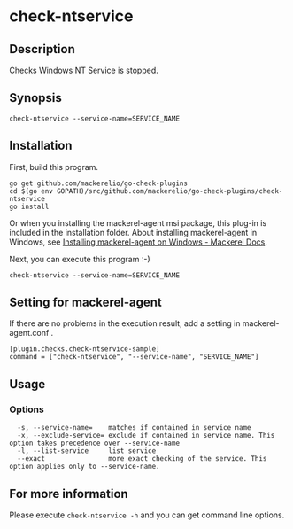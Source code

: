 # check-ntservice

## Description
Checks Windows NT Service is stopped.


## Synopsis
```
check-ntservice --service-name=SERVICE_NAME
```

## Installation

First, build this program.

```
go get github.com/mackerelio/go-check-plugins
cd $(go env GOPATH)/src/github.com/mackerelio/go-check-plugins/check-ntservice
go install
```

Or when you installing the mackerel-agent msi package, this plug-in is included in the installation folder. About installing mackerel-agent in Windows, see [Installing mackerel-agent on Windows - Mackerel Docs](https://mackerel.io/docs/entry/howto/install-agent/msi).


Next, you can execute this program :-)

```
check-ntservice --service-name=SERVICE_NAME
```


## Setting for mackerel-agent

If there are no problems in the execution result, add a setting in mackerel-agent.conf .

```
[plugin.checks.check-ntservice-sample]
command = ["check-ntservice", "--service-name", "SERVICE_NAME"]
```

## Usage
### Options

```
  -s, --service-name=    matches if contained in service name
  -x, --exclude-service= exclude if contained in service name. This option takes precedence over --service-name
  -l, --list-service     list service
  --exact                more exact checking of the service. This option applies only to --service-name.
```


## For more information

Please execute `check-ntservice -h` and you can get command line options.
